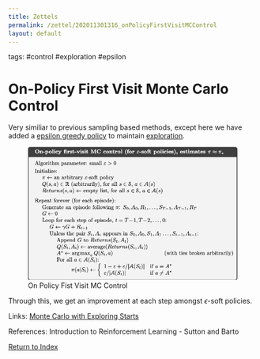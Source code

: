 ```yaml
---
title: Zettels
permalink: /zettel/202011301316_onPolicyFirstVisitMCControl
layout: default
---
```

tags: #control #exploration #epsilon

# On-Policy First Visit Monte Carlo Control

Very similiar to previous sampling based methods, except here we have added 
a [epsilon greedy policy](202011301251_epsilonGreedyPolicy) to maintain [exploration](TODO).

<figure>
  <img src="/Images/ReinforcementLearning/OnPolicyFirstVisitMC.png"
     alt="ALT"
     class="centerImage"
     style="width: 700px;" />
  <figcaption> On Policy Fist Visit MC Control </figcaption>     
</figure>

Through this, we get an improvement at each step amongst $\epsilon$-soft policies.

Links: [Monte Carlo with Exploring Starts](202011301233_monteCarloExploringStarts)

References: Introduction to Reinforcement Learning - Sutton and Barto

[Return to Index](index)